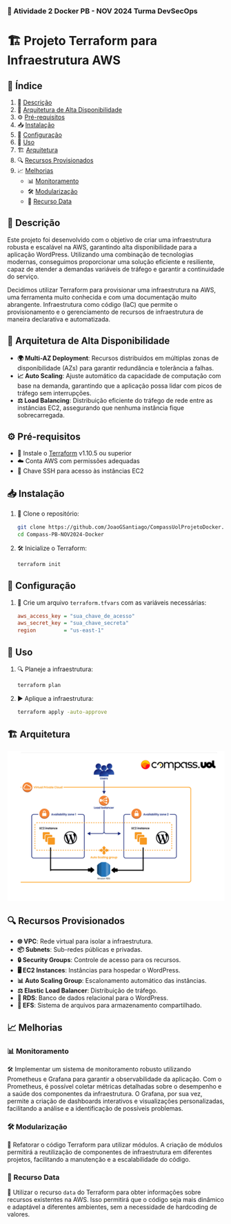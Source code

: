 ### 🚀 Atividade 2 Docker PB - NOV 2024 Turma DevSecOps

# 🏗️ Projeto Terraform para Infraestrutura AWS

## 📌 Índice

1. 📖 [Descrição](#-descrição)
2. 🏢 [Arquitetura de Alta Disponibilidade](#-arquitetura-de-alta-disponibilidade)
3. ⚙️ [Pré-requisitos](#-pré-requisitos)
4. 📥 [Instalação](#-instalação)
5. 🔧 [Configuração](#-configuração)
6. 🚀 [Uso](#-uso)
7. 🏗️ [Arquitetura](#-arquitetura)
8. 🔍 [Recursos Provisionados](#-recursos-provisionados)
9. 📈 [Melhorias](#-melhorias)
   - 📊 [Monitoramento](#-monitoramento)
   - 🛠️ [Modularização](#-modularização)
   - 🔄 [Recurso Data](#-recurso-data)

## 📖 Descrição

Este projeto foi desenvolvido com o objetivo de criar uma infraestrutura robusta e escalável na AWS, garantindo alta disponibilidade para a aplicação WordPress. Utilizando uma combinação de tecnologias modernas, conseguimos proporcionar uma solução eficiente e resiliente, capaz de atender a demandas variáveis de tráfego e garantir a continuidade do serviço.

Decidimos utilizar Terraform para provisionar uma infraestrutura na AWS, uma ferramenta muito conhecida e com uma documentação muito abrangente. Infraestrutura como código (IaC) que permite o provisionamento e o gerenciamento de recursos de infraestrutura de maneira declarativa e automatizada.

## 🏢 Arquitetura de Alta Disponibilidade

- **🌍 Multi-AZ Deployment**: Recursos distribuídos em múltiplas zonas de disponibilidade (AZs) para garantir redundância e tolerância a falhas.
- **📈 Auto Scaling**: Ajuste automático da capacidade de computação com base na demanda, garantindo que a aplicação possa lidar com picos de tráfego sem interrupções.
- **⚖️ Load Balancing**: Distribuição eficiente do tráfego de rede entre as instâncias EC2, assegurando que nenhuma instância fique sobrecarregada.

## ⚙️ Pré-requisitos

- 🔽 Instale o [Terraform](https://www.terraform.io/downloads.html) v1.10.5 ou superior
- ☁️ Conta AWS com permissões adequadas
- 🔑 Chave SSH para acesso às instâncias EC2

## 📥 Instalação

1. 📂 Clone o repositório:
    ```sh
    git clone https://github.com/JoaoGSantiago/CompassUolProjetoDocker.git
    cd Compass-PB-NOV2024-Docker
    ```

2. 🛠️ Inicialize o Terraform:
    ```sh
    terraform init
    ```

## 🔧 Configuração

1. 📝 Crie um arquivo `terraform.tfvars` com as variáveis necessárias:
    ```ini
    aws_access_key = "sua_chave_de_acesso"
    aws_secret_key = "sua_chave_secreta"
    region         = "us-east-1"
    ```

## 🚀 Uso

1. 🔍 Planeje a infraestrutura:
    ```sh
    terraform plan
    ```

2. ▶️ Aplique a infraestrutura:
    ```sh
    terraform apply -auto-approve
    ```

## 🏗️ Arquitetura

![Arquitetura do Projeto](./Arquitetura.png)

## 🔍 Recursos Provisionados

- **🌐 VPC**: Rede virtual para isolar a infraestrutura.
- **📦 Subnets**: Sub-redes públicas e privadas.
- **🔒 Security Groups**: Controle de acesso para os recursos.
- **🖥️ EC2 Instances**: Instâncias para hospedar o WordPress.
- **📊 Auto Scaling Group**: Escalonamento automático das instâncias.
- **⚖️ Elastic Load Balancer**: Distribuição de tráfego.
- **💾 RDS**: Banco de dados relacional para o WordPress.
- **📁 EFS**: Sistema de arquivos para armazenamento compartilhado.

## 📈 Melhorias

### 📊 Monitoramento

🛠️ Implementar um sistema de monitoramento robusto utilizando Prometheus e Grafana para garantir a observabilidade da aplicação. Com o Prometheus, é possível coletar métricas detalhadas sobre o desempenho e a saúde dos componentes da infraestrutura. O Grafana, por sua vez, permite a criação de dashboards interativos e visualizações personalizadas, facilitando a análise e a identificação de possíveis problemas.

### 🛠️ Modularização

🔄 Refatorar o código Terraform para utilizar módulos. A criação de módulos permitirá a reutilização de componentes de infraestrutura em diferentes projetos, facilitando a manutenção e a escalabilidade do código.

### 🔄 Recurso Data

📌 Utilizar o recurso `data` do Terraform para obter informações sobre recursos existentes na AWS. Isso permitirá que o código seja mais dinâmico e adaptável a diferentes ambientes, sem a necessidade de hardcoding de valores.


